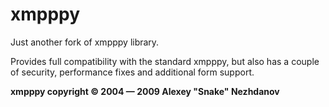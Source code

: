 xmpppy
======

Just another fork of xmpppy library.

Provides full compatibility with the standard xmpppy, but also has a couple of security, performance fixes and additional form support.

**xmpppy copyright © 2004 — 2009 Alexey "Snake" Nezhdanov**
